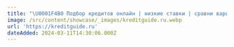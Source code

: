 ```yaml
---
title: "\U0001F4B0 Подбор кредитов онлайн | низкие ставки | сравни варианты"
image: /src/content/showcase/_images/kreditguide.ru.webp
url: 'https://kreditguide.ru'
dateAdded: 2024-03-11T14:30:06.000Z
---
```


